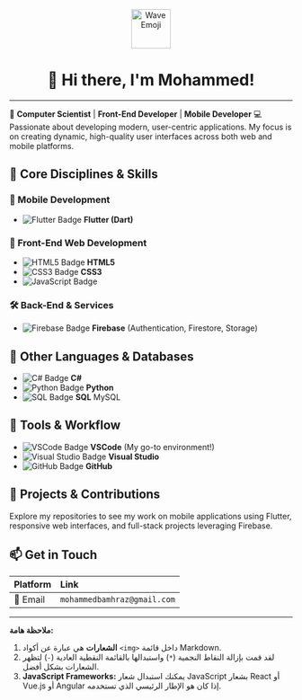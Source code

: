 <div align="center">
  <img src="https://emojis.slackmojis.com/emojis/images/1531849430/4246/blob-wave.gif?1531849430" alt="Wave Emoji" width="70"/>
  <h1>👋 Hi there, I'm Mohammed!</h1>
</div>

---

🚀 **Computer Scientist** | **Front-End Developer** | **Mobile Developer** 💻 Passionate about developing modern, user-centric applications. My focus is on creating dynamic, high-quality user interfaces across both web and mobile platforms.

## 🔹 Core Disciplines & Skills

### 📱 Mobile Development


* <img src="https://img.shields.io/badge/Flutter-02569B?style=for-the-badge&logo=flutter&logoColor=white" alt="Flutter Badge"/> **Flutter (Dart)**

### 🎨 Front-End Web Development


* <img src="https://img.shields.io/badge/HTML5-E34F26?style=for-the-badge&logo=html5&logoColor=white" alt="HTML5 Badge"/> **HTML5**
* <img src="https://img.shields.io/badge/CSS3-1572B6?style=for-the-badge&logo=css3&logoColor=white" alt="CSS3 Badge"/> **CSS3**
* <img src="https://img.shields.io/badge/JavaScript-F7DF1E?style=for-the-badge&logo=javascript&logoColor=black" alt="JavaScript Badge"/> 

### 🛠️ Back-End & Services


* <img src="https://img.shields.io/badge/Firebase-FFCA28?style=for-the-badge&logo=firebase&logoColor=black" alt="Firebase Badge"/> **Firebase** (Authentication, Firestore, Storage)

## 🔹 Other Languages & Databases


* <img src="https://img.shields.io/badge/C%23-239120?style=for-the-badge&logo=c-sharp&logoColor=white" alt="C# Badge"/> **C#**
* <img src="https://img.shields.io/badge/Python-3776AB?style=for-the-badge&logo=python&logoColor=white" alt="Python Badge"/> **Python**
* <img src="https://img.shields.io/badge/SQL-4479A1?style=for-the-badge&logo=sqlserver&logoColor=white" alt="SQL Badge"/> **SQL** MySQL

## 🔹 Tools & Workflow


* <img src="https://img.shields.io/badge/VS%20Code-007ACC?style=for-the-badge&logo=visual-studio-code&logoColor=white" alt="VSCode Badge"/> **VSCode** (My go-to environment!)
* <img src="https://img.shields.io/badge/Visual%20Studio-5C2D91?style=for-the-badge&logo=visual-studio&logoColor=white" alt="Visual Studio Badge"/> **Visual Studio**
* <img src="https://img.shields.io/badge/GitHub-100000?style=for-the-badge&logo=github&logoColor=white" alt="GitHub Badge"/> **GitHub**

## 📌 Projects & Contributions

Explore my repositories to see my work on mobile applications using Flutter, responsive web interfaces, and full-stack projects leveraging Firebase.

## 📫 Get in Touch

| Platform | Link |
| :--- | :--- |
| 📧 Email | `mohammedbamhraz@gmail.com` |


---

**ملاحظة هامة:**

1.  **الشعارات** هي عبارة عن أكواد `<img>` داخل قائمة Markdown.
2.  لقد قمت بإزالة النقاط النجمية (`*`) واستبدالها بالقائمة النقطية العادية (`-`) لتظهر الشعارات بشكل أفضل.
3.  **JavaScript Frameworks:** يمكنك استبدال شعار JavaScript بشعار React أو Vue.js أو Angular إذا كان هو الإطار الرئيسي الذي تستخدمه.
